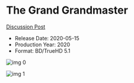 # The Grand Grandmaster

[Discussion Post](https://www.avsforum.com/threads/bass-eq-for-filtered-movies.2995212/post-59668722)

* Release Date: 2020-05-15
* Production Year: 2020
* Format: BD/TrueHD 5.1

![img 0](https://i.imgur.com/Q9dSZVl.jpg)

![img 1](https://i.imgur.com/MtRKKJj.png)

